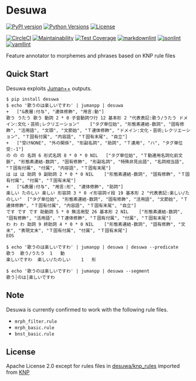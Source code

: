 
# Desuwa

[![PyPI version](https://badge.fury.io/py/desuwa.svg)](https://badge.fury.io/py/desuwa)
[![Python Versions](https://img.shields.io/pypi/pyversions/desuwa.svg)](https://pypi.org/project/desuwa/)
[![License](https://img.shields.io/badge/License-Apache%202.0-blue.svg)](https://opensource.org/licenses/Apache-2.0)

[![CircleCI](https://circleci.com/gh/megagonlabs/desuwa.svg?style=svg&circle-token=b10ac94d6822fadf276297d457cf219ba1bea7f6)](https://app.circleci.com/pipelines/github/megagonlabs/desuwa)
[![Maintainability](https://api.codeclimate.com/v1/badges/b8277e89862471dcf827/maintainability)](https://codeclimate.com/github/megagonlabs/desuwa/maintainability)
[![Test Coverage](https://api.codeclimate.com/v1/badges/b8277e89862471dcf827/test_coverage)](https://codeclimate.com/github/megagonlabs/desuwa/test_coverage)
[![markdownlint](https://img.shields.io/badge/markdown-lint-lightgrey)](https://github.com/markdownlint/markdownlint)
[![jsonlint](https://img.shields.io/badge/json-lint-lightgrey)](https://github.com/dmeranda/demjson)
[![yamllint](https://img.shields.io/badge/yaml-lint-lightgrey)](https://github.com/adrienverge/yamllint)

Feature annotator to morphemes and phrases based on KNP rule files

## Quick Start

Desuwa exploits [Juman++](https://github.com/ku-nlp/jumanpp) outputs.

```console
$ pip install desuwa
$ echo '歌うのは楽しいですわ' | jumanpp | desuwa
+	["&表層:付与", "連体修飾", "用言:動"]
歌う うたう 歌う 動詞 2 * 0 子音動詞ワ行 12 基本形 2 "代表表記:歌う/うたう ドメイン:文化・芸術;レクリエーション"	["タグ単位始", "形態素連結-数詞", "固有修飾", "活用語", "文頭", "文節始", "Ｔ連体修飾", "ドメイン:文化・芸術;レクリエーション", "Ｔ固有付属", "内容語", "Ｔ固有末尾", "自立"]
+	["受けNONE", "外の関係", "形副名詞", "助詞", "Ｔ連用", "ハ", "タグ単位受:-1"]
の の の 名詞 6 形式名詞 8 * 0 * 0 NIL	["タグ単位始", "Ｔ動連用名詞化前文脈", "形態素連結-数詞", "固有修飾", "形副名詞", "特殊非見出語", "名詞相当語", "Ｔ固有付属", "付属", "内容語", "Ｔ固有末尾"]
は は は 助詞 9 副助詞 2 * 0 * 0 NIL	["形態素連結-数詞", "固有修飾", "Ｔ固有付属", "付属", "Ｔ固有末尾"]
+	["&表層:付与", "用言:形", "連体修飾", "助詞"]
楽しい たのしい 楽しい 形容詞 3 * 0 イ形容詞イ段 19 基本形 2 "代表表記:楽しい/たのしい"	["タグ単位始", "形態素連結-数詞", "固有修飾", "活用語", "文節始", "Ｔ連体修飾", "Ｔ固有付属", "内容語", "Ｔ固有末尾", "自立"]
です です です 助動詞 5 * 0 無活用型 26 基本形 2 NIL	["形態素連結-数詞", "固有修飾", "活用語", "Ｔ連体修飾", "Ｔ固有付属", "付属", "Ｔ固有末尾"]
わ わ わ 助詞 9 終助詞 4 * 0 * 0 NIL	["形態素連結-数詞", "固有修飾", "文末", "表現文末", "Ｔ固有付属", "付属", "Ｔ固有末尾"]
EOS

$ echo '歌うのは楽しいですわ' | jumanpp | desuwa | desuwa --predicate
歌う	歌う/うたう	1	動
楽しいですわ	楽しい/たのしい	1	形

$ echo '歌うのは楽しいですわ' | jumanpp | desuwa --segment
歌う│のは│楽しいですわ
```

## Note

Desuwa is currently confirmed to work with the following rule files.

- ``mrph_filter.rule``
- ``mrph_basic.rule``
- ``bnst_basic.rule``

## License

Apache License 2.0 except for rules files in [desuwa/knp_rules](desuwa/knp_rules) imported from [KNP](https://github.com/ku-nlp/knp)
